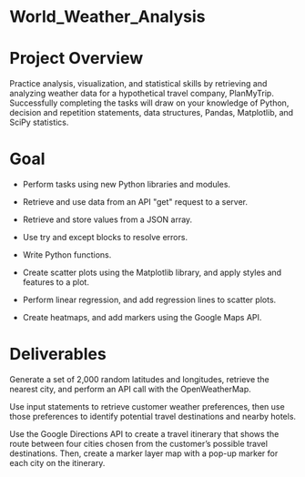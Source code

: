 # World_Weather_Analysis

# Project Overview

Practice analysis, visualization, and statistical skills by retrieving and analyzing weather data for a hypothetical travel company, PlanMyTrip. Successfully completing the tasks will draw on your knowledge of Python, decision and repetition statements, data structures, Pandas, Matplotlib, and SciPy statistics.

# Goal

- Perform tasks using new Python libraries and modules.

- Retrieve and use data from an API "get" request to a server.

- Retrieve and store values from a JSON array.

- Use try and except blocks to resolve errors.

- Write Python functions.

- Create scatter plots using the Matplotlib library, and apply styles and features to a plot.

- Perform linear regression, and add regression lines to scatter plots.

- Create heatmaps, and add markers using the Google Maps API.

# Deliverables

Generate a set of 2,000 random latitudes and longitudes, retrieve the nearest city, and perform an API call with the OpenWeatherMap.

Use input statements to retrieve customer weather preferences, then use those preferences to identify potential travel destinations and nearby hotels.

Use the Google Directions API to create a travel itinerary that shows the route between four cities chosen from the customer’s possible travel destinations. Then, create a marker layer map with a pop-up marker for each city on the itinerary.

